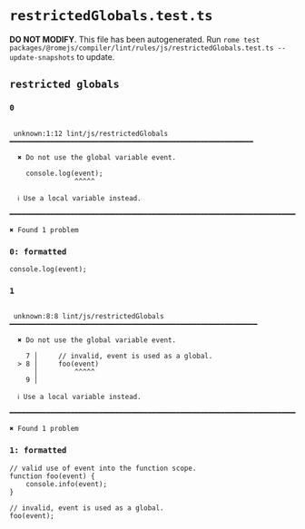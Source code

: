 # `restrictedGlobals.test.ts`

**DO NOT MODIFY**. This file has been autogenerated. Run `rome test packages/@romejs/compiler/lint/rules/js/restrictedGlobals.test.ts --update-snapshots` to update.

## `restricted globals`

### `0`

```

 unknown:1:12 lint/js/restrictedGlobals ━━━━━━━━━━━━━━━━━━━━━━━━━━━━━━━━━━━━━━━━━━━━━━━━━━━━━━━━━━━━

  ✖ Do not use the global variable event.

    console.log(event);
                ^^^^^

  ℹ Use a local variable instead.

━━━━━━━━━━━━━━━━━━━━━━━━━━━━━━━━━━━━━━━━━━━━━━━━━━━━━━━━━━━━━━━━━━━━━━━━━━━━━━━━━━━━━━━━━━━━━━━━━━━━

✖ Found 1 problem

```

### `0: formatted`

```
console.log(event);

```

### `1`

```

 unknown:8:8 lint/js/restrictedGlobals ━━━━━━━━━━━━━━━━━━━━━━━━━━━━━━━━━━━━━━━━━━━━━━━━━━━━━━━━━━━━━

  ✖ Do not use the global variable event.

    7 │     // invalid, event is used as a global.
  > 8 │     foo(event)
      │         ^^^^^
    9 │     

  ℹ Use a local variable instead.

━━━━━━━━━━━━━━━━━━━━━━━━━━━━━━━━━━━━━━━━━━━━━━━━━━━━━━━━━━━━━━━━━━━━━━━━━━━━━━━━━━━━━━━━━━━━━━━━━━━━

✖ Found 1 problem

```

### `1: formatted`

```
// valid use of event into the function scope.
function foo(event) {
	console.info(event);
}

// invalid, event is used as a global.
foo(event);

```
